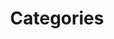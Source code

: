 ---
title: Categories
position: 3.5
type: 
description: 
content_markdown: |-
  ###### Categories are split into `CATEGORY_GROUP`, `CATEGORY_1`, `CATEGORY_2`, and `VERTICAL` is a high-level classification that is a parent of `CATEGORY_2`.


  Category nodes are linked by relationships from the software product node and the hardware product node.

  `MATCH (n:CATEGORY_2) RETURN n.label` 

  `MATCH (n:CATEGORY_1) RETURN n.label`

  `MATCH (n:CATEGORY_GROUP) RETURN n.label
  
  `MATCH (n:VERTICAL) RETURN n.label`
  {: .info}
  
  The following diagram shows the categories and vertical nodes, and relationships.

  ![API Image](/images/cat_group.png){:class="img-responsive"} <br>

  <br>
  ### Category Group
  
  This category node features high-level classifications, such as Business Applications, Network Equipment, and Automatic Teller Machine (ATM). This categories parent is `CATEGORY_GROUP`, which features more global clasifications. 
  
  Get a list of `CATEGORY_GROUP` labels by running the following MATCH query with the TQL endpoint:

  `MATCH (n:CATEGORY_2) RETURN n.label`
  
  ### Category 1


  This category 1 node references classifications such as  Storage Area Networks (SAN), Collaboration", Cash/Coin Detector and Help and Service Desk.

  Get a list of `CATEGORY_GROUP` labels by running the following MATCH query with the TQL endpoint:

  `MATCH (n:CATEGORY_2) RETURN n.label`

  ### Category 2

  This category 2 node references classifications that are more granular than Categrory 1 or Category Group, such as Sound Masking, Retail Hardware, Diagnostic and Therapeutic Radiation/Imaging Devices", "Cheque Deposit Machine (CQM) and Handhelds.
  Get a list of `CATEGORY_2` labels by running the following MATCH query with the TQL endpoint:

  `MATCH (n:CATEGORY_2) RETURN n.label`
  

  ### Vertical

  The VERTICAL node is a high-level classification that features the following Verticals:

  * Cloud
  * Building and Facilities
  * Information and Technology
  * Medical and Health Care
  * Banking and Financial

  `MATCH (n:VERTICAL) RETURN n LIMIT 25`


    
  
  
  
 
left_code_blocks:
  - code_block: |
      MATCH (n:CATEGORY_1) RETURN n.label LIMIT 5

      RESPONSE SAMPLE
      {
          
          }

    title: Category_1 Example
    language: javascript

  - code_block: >-
      MATCH (n:CATEGORY_2) RETURN n.label, n.description LIMIT 2


      RESPONSE SAMPLE

      {
         
          }
    title: Example 1
    language: javascript

  - code_block: |-
      MATCH (n:CATEGORY_2) WHERE n.label = "Distributed Network Architecture" RETURN n LIMIT 2

      RESPONSE SAMPLE
      {
         
        }
    title: Example 2 
    language: javascript

  - code_block: |- 
      MATCH (n:CATEGORY_2)-[v:BELONGS_TO]->(c:CATEGORY_1) RETURN c, n LIMIT 25
      
      Return records for CATEGORY_2 and CATEGORY_1 where CATEGORY_2 has a child relationship with CATEGORY_1

      RESPONSE SAMPLE
      {
         
        }
    title: Example 3
    language: javascript

  - code_block: |- 
      MATCH (n:CATEGORY_2) WHERE n.label = "Distributed Network Architecture" RETURN n LIMIT 2
      RESPONSE SAMPLE
      {
         
        }
    title: Category_Group Example
    language: javascript

  - code_block: |- 
      MATCH (n:CATEGORY_2) WHERE n.label = "Distributed Network Architecture" RETURN n LIMIT 2
      RESPONSE SAMPLE
      {
         
        }
    title: Category_Group Example
    language: javascript
right_code_blocks:
  - code_block: |2
        label
        description
    title: Category_Group_Attributes
    language: bash

  - code_block: |2-
        technopedia_id
        label
        description
        cat_taxonomy2012_id
        categrory_group
    title: Category_1 Attributes
    language: bash

  - code_block: |2-
        technopedia_id
        label
        description
        cat_taxonomy2012_id
        cat_taxonomy2012_parent_id
    title: Category_2 Attributes
    language: bash

  - code_block: |2-
        technopedia_id
        name
        short name
        
    title: Vertical Attributes
    language: bash

  - code_block: |2-
        (CATEGORY_2)-[:BELONGS_TO]->(VERTICAL)

        (CATEGORY_2)-[:BELONGS_TO]->(CATEGORY_1)

        (CATEGORY_2)<-[:BELONGS_TO]-(HARDWARE_PRODUCT)

        (CATEGORY_2)-[:BELONGS_TO]-(CATEGORY_1)

        (CATEGORY_1)<-[:BELONGS_TO]-(CATEGORY_2)

        

        
    title: Relationships
    language: bash
---